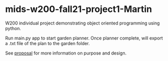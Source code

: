# mids-w200-fall21-project1-Martin
W200 individual project demonstrating object oriented programming using python. 

Run main.py app to start garden planner. 
Once planner complete, will export a .txt file of the plan to the garden folder. 

See [proposal]() for more information on purpose and design. 